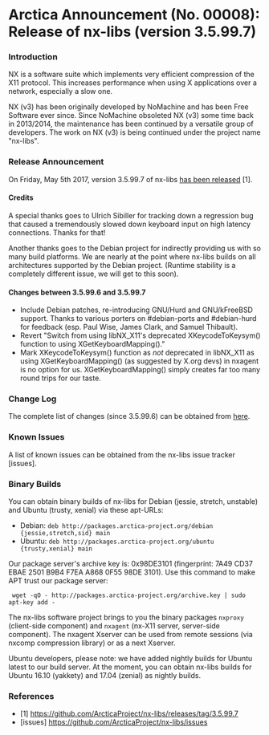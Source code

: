 # Arctica Announcement (No. 00008): Release of nx-libs (version 3.5.99.7)

### Introduction

NX is a software suite which implements very efficient compression of the
X11 protocol. This increases performance when using X applications over a
network, especially a slow one.

NX (v3) has been originally developed by NoMachine and has been Free
Software ever since. Since NoMachine obsoleted NX (v3) some time back in
2013/2014, the maintenance has been continued by a versatile group of
developers. The work on NX (v3) is being continued under the project name
"nx-libs".

### Release Announcement

On Friday, May 5th 2017, version 3.5.99.7 of nx-libs [has been
released](https://github.com/ArcticaProject/nx-libs/releases/tag/3.5.99.7)
[1].

#### Credits

A special thanks goes to Ulrich Sibiller for tracking down a regression
bug that caused a tremendously slowed down keyboard input on high latency
connections. Thanks for that!

Another thanks goes to the Debian project for indirectly providing us
with so many build platforms. We are nearly at the point where nx-libs
builds on all architectures supported by the Debian project. (Runtime
stability is a completely different issue, we will get to this soon).

#### Changes between 3.5.99.6 and 3.5.99.7

  * Include Debian patches, re-introducing GNU/Hurd and GNU/kFreeBSD support.
    Thanks to various porters on #debian-ports and #debian-hurd for feedback
    (esp. Paul Wise, James Clark, and Samuel Thibault).
  * Revert "Switch from using libNX_X11's deprecated XKeycodeToKeysym() function
    to using XGetKeyboardMapping()."
  * Mark XKeycodeToKeysym() function as _not_ deprecated in libNX_X11 as using
    XGetKeyboardMapping() (as suggested by X.org devs) in nxagent is no option
    for us. XGetKeyboardMapping() simply creates far too many round trips for
    our taste.

### Change Log

The complete list of changes (since 3.5.99.6) can be obtained from
[here](https://github.com/ArcticaProject/nx-libs/commit/5d5336541a7fb09f0164bebc63dc3113e553d720).

### Known Issues

A list of known issues can be obtained from the nx-libs issue tracker [issues].

### Binary Builds

You can obtain binary builds of nx-libs for Debian (jessie, stretch,
unstable) and Ubuntu (trusty, xenial) via these apt-URLs:

  * Debian: ``deb http://packages.arctica-project.org/debian {jessie,stretch,sid} main``
  * Ubuntu: ``deb http://packages.arctica-project.org/ubuntu {trusty,xenial} main``

Our package server's archive key is: 0x98DE3101 (fingerprint: 7A49 CD37
EBAE 2501 B9B4  F7EA A868 0F55 98DE 3101). Use this command to make APT
trust our package server:

     wget -qO - http://packages.arctica-project.org/archive.key | sudo apt-key add -

The nx-libs software project brings to you the binary packages
``nxproxy`` (client-side component) and ``nxagent`` (nx-X11 server,
server-side component). The nxagent Xserver can be used from remote
sessions (via nxcomp compression library) or as a next Xserver.

Ubuntu developers, please note: we have added nightly builds for Ubuntu
latest to our build server. At the moment, you can obtain nx-libs builds for
Ubuntu 16.10 (yakkety) and 17.04 (zenial) as nightly builds.

### References

 - [1] https://github.com/ArcticaProject/nx-libs/releases/tag/3.5.99.7
 - [issues] https://github.com/ArcticaProject/nx-libs/issues
